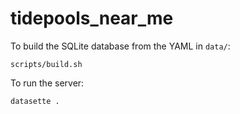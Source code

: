 # tidepools_near_me

To build the SQLite database from the YAML in `data/`:

    scripts/build.sh

To run the server:

    datasette .
